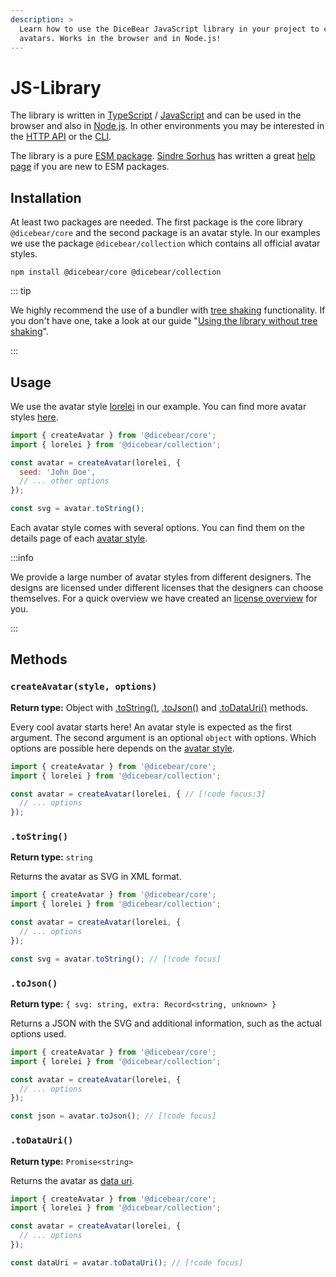 ```yaml
---
description: >
  Learn how to use the DiceBear JavaScript library in your project to create
  avatars. Works in the browser and in Node.js!
---
```


# JS-Library

The library is written in [TypeScript](https://www.typescriptlang.org/) /
[JavaScript](https://developer.mozilla.org/en-US/Web/JavaScript) and can be used
in the browser and also in [Node.js](https://nodejs.org/en/). In other
environments you may be interested in the [HTTP API](/how-to-use/http-api/) or
the [CLI](/how-to-use/cli/).

The library is a pure
[ESM package](https://developer.mozilla.org/en-US/Web/JavaScript/Guide/Modules).
[Sindre Sorhus](https://github.com/sindresorhus) has written a great
[help page](https://gist.github.com/sindresorhus/a39789f98801d908bbc7ff3ecc99d99c)
if you are new to ESM packages.

## Installation

At least two packages are needed. The first package is the core library
`@dicebear/core` and the second package is an avatar style. In our examples we
use the package `@dicebear/collection` which contains all official avatar
styles.

```
npm install @dicebear/core @dicebear/collection
```

::: tip

We highly recommend the use of a bundler with
[tree shaking](https://developer.mozilla.org/en-US/docs/Glossary/Tree_shaking)
functionality. If you don't have one, take a look at our guide
"[Using the library without tree shaking](/guides/use-the-library-without-tree-shaking/)".

:::

## Usage

We use the avatar style [lorelei](/styles/lorelei/) in our example. You can find
more avatar styles [here](/styles/).

```js
import { createAvatar } from '@dicebear/core';
import { lorelei } from '@dicebear/collection';

const avatar = createAvatar(lorelei, {
  seed: 'John Doe',
  // ... other options
});

const svg = avatar.toString();
```

Each avatar style comes with several options. You can find them on the details
page of each [avatar style](/styles/).

:::info

We provide a large number of avatar styles from different designers. The designs
are licensed under different licenses that the designers can choose themselves.
For a quick overview we have created an [license overview](/licenses/) for you.

:::

## Methods

### `createAvatar(style, options)`

**Return type:** Object with [.toString()](#tostring), [.toJson()](#tojson) and
[.toDataUri()](#todatauri) methods.

Every cool avatar starts here! An avatar style is expected as the first
argument. The second argument is an optional `object` with options. Which
options are possible here depends on the [avatar style](/styles/).

<!-- prettier-ignore -->
```js
import { createAvatar } from '@dicebear/core';
import { lorelei } from '@dicebear/collection';

const avatar = createAvatar(lorelei, { // [!code focus:3]
  // ... options
});
```

### `.toString()`

**Return type:** `string`

Returns the avatar as SVG in XML format.

```js
import { createAvatar } from '@dicebear/core';
import { lorelei } from '@dicebear/collection';

const avatar = createAvatar(lorelei, {
  // ... options
});

const svg = avatar.toString(); // [!code focus]
```

### `.toJson()`

**Return type:** `{ svg: string, extra: Record<string, unknown> }`

Returns a JSON with the SVG and additional information, such as the actual
options used.

```js
import { createAvatar } from '@dicebear/core';
import { lorelei } from '@dicebear/collection';

const avatar = createAvatar(lorelei, {
  // ... options
});

const json = avatar.toJson(); // [!code focus]
```

### `.toDataUri()`

**Return type:** `Promise<string>`

Returns the avatar as [data uri](https://en.wikipedia.org/wiki/Data_URI_scheme).

```js
import { createAvatar } from '@dicebear/core';
import { lorelei } from '@dicebear/collection';

const avatar = createAvatar(lorelei, {
  // ... options
});

const dataUri = avatar.toDataUri(); // [!code focus]
```
